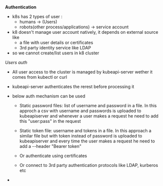 **Authentication**
- k8s has 2 types of user : 
    - humans -> (Users)
    - robots(other process/applications) -> service account
- k8 doesn't manage user account natively, it depends on external source like 
    - a file with user details or certificates
    - 3rd party identity service like LDAP
- so we cannot create/list users in k8 cluster

*Users auth*
- All user access to the cluster is managed by kubeapi-server wether it comes from kubectl or curl
- kubeapi-server authenticates the rerest before processing it
- below auth mechanism can be used
    - Static password files: list of username and password in a file. In this approch a csv with username and passwords is uploaded to kubeapiserver and whenever a user makes a request he need to add this "user:pass" in the request
    
    - Static token file: username and tokens in a file. In this approach a similar file but with token instead of password is uploaded to kubeapiserver and every time the user makes a request he need to add a --header "Bearer token"

    - Or authenticate using certificates
    - Or connect to 3rd party authentication protocols like LDAP, kurberos etc

- 
    
